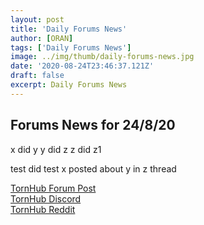 ```yaml
---
layout: post
title: 'Daily Forums News'
author: [ORAN]
tags: ['Daily Forums News']
image: ../img/thumb/daily-forums-news.jpg
date: '2020-08-24T23:46:37.121Z'
draft: false
excerpt: Daily Forums News
---
```


## Forums News for 24/8/20

x did y
y did z
z did z1

test did test
x posted about y in z thread

[TornHub Forum Post](https://torn.com/forums.php)  
[TornHub Discord](https://github.com/oranweb/tornhubs)  
[TornHub Reddit](https://reddit.com/r/tornhub)  
